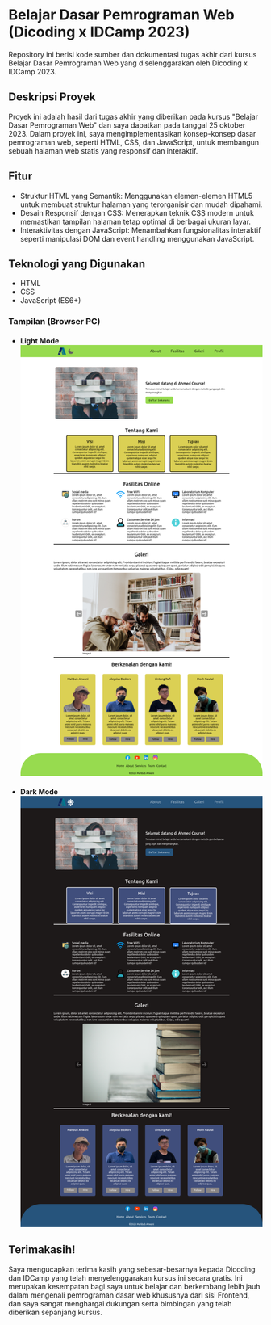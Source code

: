 # Belajar Dasar Pemrograman Web (Dicoding x IDCamp 2023)
Repository ini berisi kode sumber dan dokumentasi tugas akhir dari kursus Belajar Dasar Pemrograman Web yang diselenggarakan oleh Dicoding x IDCamp 2023.

## Deskripsi Proyek
Proyek ini adalah hasil dari tugas akhir yang diberikan pada kursus "Belajar Dasar Pemrograman Web" dan saya dapatkan pada tanggal 25 oktober 2023. Dalam proyek ini, saya mengimplementasikan konsep-konsep dasar pemrograman web, seperti HTML, CSS, dan JavaScript, untuk membangun sebuah halaman web statis yang responsif dan interaktif.
## Fitur
- Struktur HTML yang Semantik: Menggunakan elemen-elemen HTML5 untuk membuat struktur halaman yang terorganisir dan mudah dipahami.
- Desain Responsif dengan CSS: Menerapkan teknik CSS modern untuk memastikan tampilan halaman tetap optimal di berbagai ukuran layar.
- Interaktivitas dengan JavaScript: Menambahkan fungsionalitas interaktif seperti manipulasi DOM dan event handling menggunakan JavaScript.
## Teknologi yang Digunakan
- HTML
- CSS
- JavaScript (ES6+)

### Tampilan (Browser PC)
- #### Light Mode ![Alt Text](https://github.com/mhbb8897/DicodingFE2023-1/raw/master/normal-mode.png)
- #### Dark Mode ![Alt Text](https://github.com/mhbb8897/DicodingFE2023-1/raw/master/dark-mode.png)

## Terimakasih!
Saya mengucapkan terima kasih yang sebesar-besarnya kepada Dicoding dan IDCamp yang telah menyelenggarakan kursus ini secara gratis. Ini merupakan kesempatan bagi saya untuk belajar dan berkembang lebih jauh dalam mengenali pemrograman dasar web khususnya dari sisi Frontend, dan saya sangat menghargai dukungan serta bimbingan yang telah diberikan sepanjang kursus.

